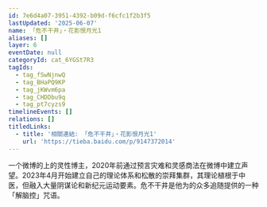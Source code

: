 ```yaml
---
id: 7e6d4a07-3951-4392-b09d-f6cfc1f2b3f5
lastUpdated: '2025-06-07'
name: 「危不干井」・花影恨月光1
aliases: []
layer: 6
eventDate: null
categoryId: cat_6YGSt7R3
tagIds:
  - tag_fSwNjnwQ
  - tag_BHaPQ9KP
  - tag_jKWvm6pa
  - tag_CHDDbu9q
  - tag_pt7cyzs9
timelineEvents: []
relations: []
titledLinks:
  - title: '相關連結: 「危不干井」・花影恨月光1'
    url: 'https://tieba.baidu.com/p/9147372014'
---
```

一个微博的上的灵性博主，2020年前通过预言灾难和灵感商法在微博中建立声望。2023年4月开始建立自己的理论体系和松散的崇拜集群，其理论植根于中医，但融入大量阴谋论和新纪元运动要素。危不干井是他为的众多追随提供的一种「解脑控」咒语。
